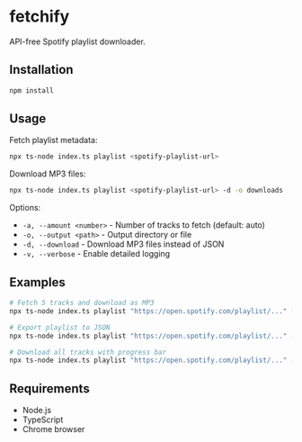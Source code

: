 # fetchify

API-free Spotify playlist downloader.

## Installation

```bash
npm install
```

## Usage

Fetch playlist metadata:
```bash
npx ts-node index.ts playlist <spotify-playlist-url>
```

Download MP3 files:
```bash
npx ts-node index.ts playlist <spotify-playlist-url> -d -o downloads
```

Options:
- `-a, --amount <number>` - Number of tracks to fetch (default: auto)
- `-o, --output <path>` - Output directory or file
- `-d, --download` - Download MP3 files instead of JSON
- `-v, --verbose` - Enable detailed logging

## Examples

```bash
# Fetch 5 tracks and download as MP3
npx ts-node index.ts playlist "https://open.spotify.com/playlist/..." -a 5 -d -o downloads

# Export playlist to JSON
npx ts-node index.ts playlist "https://open.spotify.com/playlist/..." -o playlist.json

# Download all tracks with progress bar
npx ts-node index.ts playlist "https://open.spotify.com/playlist/..." -d -o downloads
```

## Requirements

- Node.js
- TypeScript
- Chrome browser
